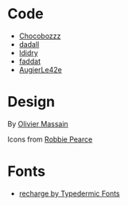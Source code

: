 # Code

 * [Chocobozzz](https://github.com/Chocobozzz)
 * [dadall](https://github.com/dadall)
 * [ldidry](https://github.com/ldidry)
 * [faddat](https://github.com/faddat)
 * [AugierLe42e](https://github.com/AugierLe42e)

# Design

By [Olivier Massain](https://twitter.com/omassain)

Icons from [Robbie Pearce](https://robbiepearce.com/softies/)

# Fonts

 * [recharge by Typedermic Fonts](http://typodermicfonts.com)
